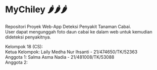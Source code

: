 # MyChiley 🌶️🌶️🌶️
Repositori Proyek Web-App Deteksi Penyakit Tanaman Cabai.
<br> User dapat mengunggah foto daun cabai ke dalam web untuk kemudian dideteksi penyakitnya.

Kelompok 18 (CS):
<br>Ketua  Kelompok: Laily Medha Nur Ihsanti - 21/474650/TK/52363 
<br>Anggota 1: Salma Asma Nadia - 21/481008/TK/53088
<br>Anggota 2:

